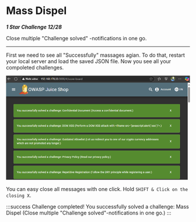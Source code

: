 # Mass Dispel

***1 Star Challenge 12/28***

Close multiple "Challenge solved" -notifications in one go.

----

First we need to see all "Successfully" massages agian. 
To do that, restart your local server and load the saved JSON file.
Now you see all your compoleted challenges.

![notifications.png](img/notifications.png)

You can easy close all messages with one click. Hold `SHIFT & Click on the closing X`.


:::success Challenge completed!
You successfully solved a challenge: Mass Dispel (Close multiple "Challenge solved"-notifications in one go.)
:::